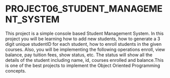 # PROJECT06_STUDENT_MANAGEMENT_SYSTEM
This project is a simple console based Student Management System. In this project you will be learning how to add new students, how to generate a 3 digit unique studentID for each student, how to enroll students in the given courses. Also, you will be implementing the following operations enroll, view balance, pay tuition fees, show status, etc. The status will show all the details of the student including name, id, courses enrolled and balance.This is one of the best projects to implement the Object Oriented Programming concepts.


